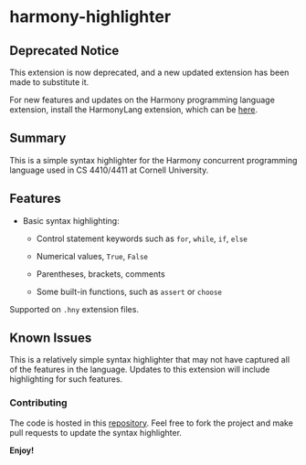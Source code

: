 # harmony-highlighter

## Deprecated Notice

This extension is now deprecated, and a new updated extension has been made to substitute it.

For new features and updates on the Harmony programming language extension, install the HarmonyLang extension, which can be [here](https://marketplace.visualstudio.com/items?itemName=kevinsun-dev-cornell.harmonylang).

## Summary

This is a simple syntax highlighter for the Harmony concurrent programming language used in CS 4410/4411 at Cornell University.

## Features

- Basic syntax highlighting:
  - Control statement keywords such as `for`, `while`, `if`, `else`

  - Numerical values, `True`, `False`

  - Parentheses, brackets, comments

  - Some built-in functions, such as `assert` or `choose`

Supported on `.hny` extension files.

## Known Issues

This is a relatively simple syntax highlighter that may not have captured all of the features in the language. Updates to this extension will include highlighting for such features.

### Contributing

The code is hosted in this [repository](https://github.com/ayang4114/harmony-highlighter). Feel free to fork the project and make pull requests to update the syntax highlighter.

**Enjoy!**
